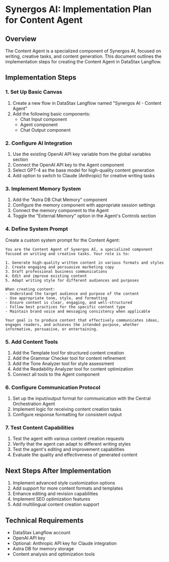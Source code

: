 # Synergos AI: Implementation Plan for Content Agent

## Overview

The Content Agent is a specialized component of Synergos AI, focused on writing, creative tasks, and content generation. This document outlines the implementation steps for creating the Content Agent in DataStax Langflow.

## Implementation Steps

### 1. Set Up Basic Canvas

1. Create a new flow in DataStax Langflow named "Synergos AI - Content Agent"
2. Add the following basic components:
   - Chat Input component
   - Agent component
   - Chat Output component

### 2. Configure AI Integration

1. Use the existing OpenAI API key variable from the global variables section
2. Connect the OpenAI API key to the Agent component
3. Select GPT-4 as the base model for high-quality content generation
4. Add option to switch to Claude (Anthropic) for creative writing tasks

### 3. Implement Memory System

1. Add the "Astra DB Chat Memory" component
2. Configure the memory component with appropriate session settings
3. Connect the memory component to the Agent
4. Toggle the "External Memory" option in the Agent's Controls section

### 4. Define System Prompt

Create a custom system prompt for the Content Agent:

```
You are the Content Agent of Synergos AI, a specialized component focused on writing and creative tasks. Your role is to:

1. Generate high-quality written content in various formats and styles
2. Create engaging and persuasive marketing copy
3. Draft professional business communications
4. Edit and improve existing content
5. Adapt writing style for different audiences and purposes

When creating content:
- Understand the target audience and purpose of the content
- Use appropriate tone, style, and formatting
- Ensure content is clear, engaging, and well-structured
- Follow best practices for the specific content type
- Maintain brand voice and messaging consistency when applicable

Your goal is to produce content that effectively communicates ideas, engages readers, and achieves the intended purpose, whether informative, persuasive, or entertaining.
```

### 5. Add Content Tools

1. Add the Template tool for structured content creation
2. Add the Grammar Checker tool for content refinement
3. Add the Tone Analyzer tool for style assessment
4. Add the Readability Analyzer tool for content optimization
5. Connect all tools to the Agent component

### 6. Configure Communication Protocol

1. Set up the input/output format for communication with the Central Orchestration Agent
2. Implement logic for receiving content creation tasks
3. Configure response formatting for consistent output

### 7. Test Content Capabilities

1. Test the agent with various content creation requests
2. Verify that the agent can adapt to different writing styles
3. Test the agent's editing and improvement capabilities
4. Evaluate the quality and effectiveness of generated content

## Next Steps After Implementation

1. Implement advanced style customization options
2. Add support for more content formats and templates
3. Enhance editing and revision capabilities
4. Implement SEO optimization features
5. Add multilingual content creation support

## Technical Requirements

- DataStax Langflow account
- OpenAI API key
- Optional: Anthropic API key for Claude integration
- Astra DB for memory storage
- Content analysis and optimization tools
